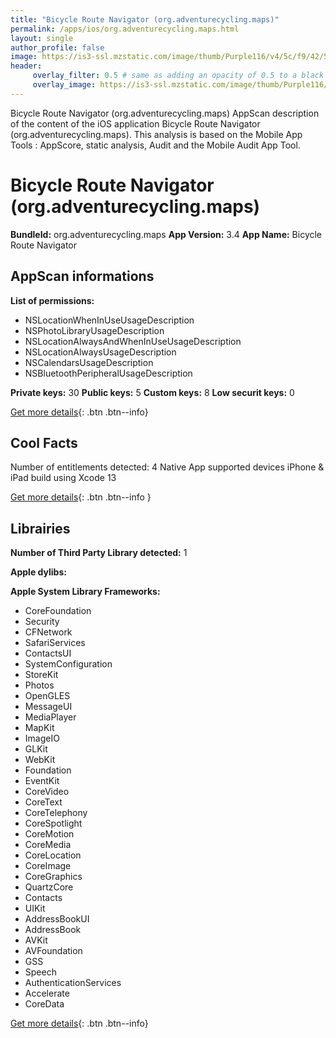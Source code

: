```yaml
---
title: "Bicycle Route Navigator (org.adventurecycling.maps)"
permalink: /apps/ios/org.adventurecycling.maps.html
layout: single
author_profile: false
image: https://is3-ssl.mzstatic.com/image/thumb/Purple116/v4/5c/f9/42/5cf94209-7b93-bbd7-c0c7-3067e907e84a/AppIcon-1x_U007emarketing-0-5-0-85-220.png/512x512bb.jpg
header: 
     overlay_filter: 0.5 # same as adding an opacity of 0.5 to a black background
     overlay_image: https://is3-ssl.mzstatic.com/image/thumb/Purple116/v4/5c/f9/42/5cf94209-7b93-bbd7-c0c7-3067e907e84a/AppIcon-1x_U007emarketing-0-5-0-85-220.png/512x512bb.jpg
---
```

Bicycle Route Navigator (org.adventurecycling.maps) AppScan description of the content of the iOS application Bicycle Route Navigator (org.adventurecycling.maps). This analysis is based on the Mobile App Tools : AppScore, static analysis, Audit and the Mobile Audit App Tool.

# Bicycle Route Navigator (org.adventurecycling.maps)

**BundleId:** org.adventurecycling.maps
**App Version:** 3.4
**App Name:** Bicycle Route Navigator


## AppScan informations 

**List of permissions:** 
- NSLocationWhenInUseUsageDescription
- NSPhotoLibraryUsageDescription
- NSLocationAlwaysAndWhenInUseUsageDescription
- NSLocationAlwaysUsageDescription
- NSCalendarsUsageDescription
- NSBluetoothPeripheralUsageDescription
  
  
**Private keys:** 30
**Public keys:** 5
**Custom keys:** 8
**Low securit keys:** 0
  
[Get more details](/pricing.html){: .btn .btn--info}

## Cool Facts

Number of entitlements detected: 4
Native App
supported devices iPhone & iPad
build using Xcode 13
  
[Get more details](/pricing.html){: .btn .btn--info }

## Librairies 
**Number of Third Party Library detected:** 1


**Apple dylibs:**


**Apple System Library Frameworks:**
- CoreFoundation
- Security
- CFNetwork
- SafariServices
- ContactsUI
- SystemConfiguration
- StoreKit
- Photos
- OpenGLES
- MessageUI
- MediaPlayer
- MapKit
- ImageIO
- GLKit
- WebKit
- Foundation
- EventKit
- CoreVideo
- CoreText
- CoreTelephony
- CoreSpotlight
- CoreMotion
- CoreMedia
- CoreLocation
- CoreImage
- CoreGraphics
- QuartzCore
- Contacts
- UIKit
- AddressBookUI
- AddressBook
- AVKit
- AVFoundation
- GSS
- Speech
- AuthenticationServices
- Accelerate
- CoreData


  
[Get more details](/pricing.html){: .btn .btn--info}

